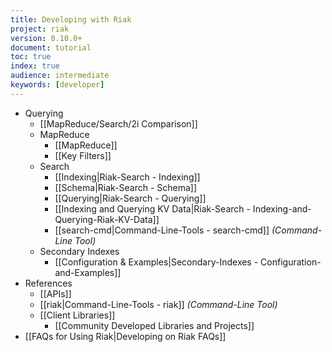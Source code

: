 ```yaml
---
title: Developing with Riak
project: riak
version: 0.10.0+
document: tutorial
toc: true
index: true
audience: intermediate
keywords: [developer]
---
```


* Querying
  * [[MapReduce/Search/2i Comparison]]
  * MapReduce
     * [[MapReduce]]
     * [[Key Filters]]
  * Search
     * [[Indexing|Riak-Search - Indexing]]
     * [[Schema|Riak-Search - Schema]]
     * [[Querying|Riak-Search - Querying]]
     * [[Indexing and Querying KV Data|Riak-Search - Indexing-and-Querying-Riak-KV-Data]]
     * [[search-cmd|Command-Line-Tools - search-cmd]] *(Command-Line Tool)*
  * Secondary Indexes
     * [[Configuration &amp; Examples|Secondary-Indexes - Configuration-and-Examples]]
* References
  * [[APIs]]
  * [[riak|Command-Line-Tools - riak]] *(Command-Line Tool)*
  * [[Client Libraries]]
     * [[Community Developed Libraries and Projects]]
* [[FAQs for Using Riak|Developing on Riak FAQs]]
